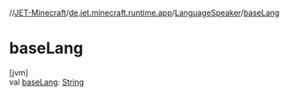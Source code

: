 //[JET-Minecraft](../../../index.md)/[de.jet.minecraft.runtime.app](../index.md)/[LanguageSpeaker](index.md)/[baseLang](base-lang.md)

# baseLang

[jvm]\
val [baseLang](base-lang.md): [String](https://kotlinlang.org/api/latest/jvm/stdlib/kotlin/-string/index.html)
